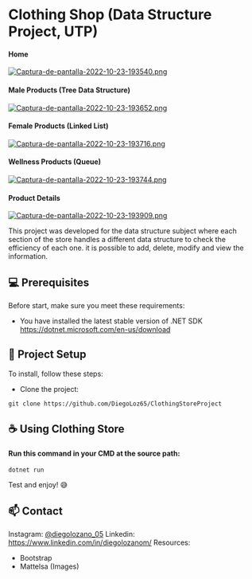 # Clothing Shop (Data Structure Project, UTP)

#### Home
[![Captura-de-pantalla-2022-10-23-193540.png](https://i.postimg.cc/wxJ9CYHj/Captura-de-pantalla-2022-10-23-193540.png)](https://postimg.cc/V5fytTdx)

#### Male Products (Tree Data Structure)
[![Captura-de-pantalla-2022-10-23-193652.png](https://i.postimg.cc/Y24xk8y9/Captura-de-pantalla-2022-10-23-193652.png)](https://postimg.cc/Th6bJjxM)

#### Female Products (Linked List)
[![Captura-de-pantalla-2022-10-23-193716.png](https://i.postimg.cc/43d9PNDd/Captura-de-pantalla-2022-10-23-193716.png)](https://postimg.cc/MnCHKxK2)

#### Wellness Products (Queue)
[![Captura-de-pantalla-2022-10-23-193744.png](https://i.postimg.cc/DwmvYJwt/Captura-de-pantalla-2022-10-23-193744.png)](https://postimg.cc/VJQPJNMR)

#### Product Details
[![Captura-de-pantalla-2022-10-23-193909.png](https://i.postimg.cc/J4Gvfbjc/Captura-de-pantalla-2022-10-23-193909.png)](https://postimg.cc/hfR2xQyf)

This project was developed for the data structure subject where each section of the store handles a different data structure to check the efficiency of each one.
it is possible to add, delete, modify and view the information.

## 💻 Prerequisites

Before start, make sure you meet these requirements:

* You have installed the latest stable version of .NET SDK
<https://dotnet.microsoft.com/en-us/download>


## 🚀 Project Setup

To install, follow these steps:

* Clone the project:
```
git clone https://github.com/DiegoLoz65/ClothingStoreProject
```

## ☕ Using Clothing Store

#### Run this command in your CMD at the source path: 
```
dotnet run
```
Test and enjoy! 😅

## 📫 Contact

Instagram:  [@diegolozano_05](https://www.instagram.com/diegolozano_05/) 
Linkedin:  https://www.linkedin.com/in/diegolozanom/
Resources: 
* Bootstrap
* Mattelsa (Images)
